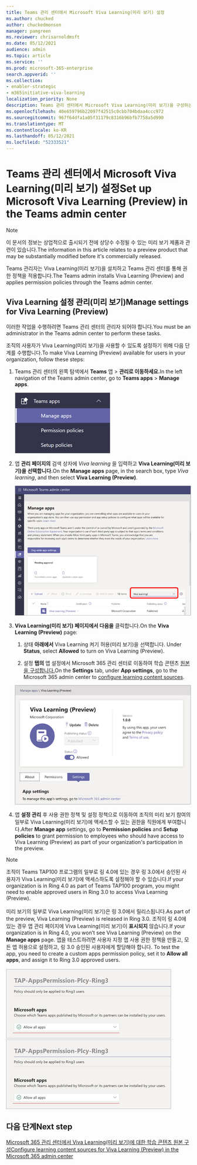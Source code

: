 ```yaml
---
title: Teams 관리 센터에서 Microsoft Viva Learning(미리 보기) 설정
ms.author: chucked
author: chuckedmonson
manager: pamgreen
ms.reviewer: chrisarnoldmsft
ms.date: 05/12/2021
audience: admin
ms.topic: article
ms.service: ''
ms.prod: microsoft-365-enterprise
search.appverid: ''
ms.collection:
- enabler-strategic
- m365initiative-viva-learning
localization_priority: None
description: Teams 관리 센터에서 Microsoft Viva Learning(미리 보기)을 구성하는 방법을 학습합니다.
ms.openlocfilehash: 40e659796b22097f42515c0cbb704bdaa4ccc972
ms.sourcegitcommit: 967f64dfa1a05f31179c8316b96bfb7758a5d990
ms.translationtype: MT
ms.contentlocale: ko-KR
ms.lasthandoff: 05/12/2021
ms.locfileid: "52333521"
---
```

# <a name="set-up-microsoft-viva-learning-preview-in-the-teams-admin-center"></a><span data-ttu-id="5c76e-103">Teams 관리 센터에서 Microsoft Viva Learning(미리 보기) 설정</span><span class="sxs-lookup"><span data-stu-id="5c76e-103">Set up Microsoft Viva Learning (Preview) in the Teams admin center</span></span>

> [!NOTE]
> <span data-ttu-id="5c76e-104">이 문서의 정보는 상업적으로 출시되기 전에 상당수 수정될 수 있는 미리 보기 제품과 관련이 있습니다.</span><span class="sxs-lookup"><span data-stu-id="5c76e-104">The information in this article relates to a preview product that may be substantially modified before it's commercially released.</span></span> 

<span data-ttu-id="5c76e-105">Teams 관리자는 Viva Learning(미리 보기)을 설치하고 Teams 관리 센터를 통해 권한 정책을 적용합니다.</span><span class="sxs-lookup"><span data-stu-id="5c76e-105">The Teams admin installs Viva Learning (Preview) and applies permission policies through the Teams admin center.</span></span>

## <a name="manage-settings-for-viva-learning-preview"></a><span data-ttu-id="5c76e-106">Viva Learning 설정 관리(미리 보기)</span><span class="sxs-lookup"><span data-stu-id="5c76e-106">Manage settings for Viva Learning (Preview)</span></span>

<span data-ttu-id="5c76e-107">이러한 작업을 수행하려면 Teams 관리 센터의 관리자 되어야 합니다.</span><span class="sxs-lookup"><span data-stu-id="5c76e-107">You must be an administrator in the Teams admin center to perform these tasks.</span></span>

<span data-ttu-id="5c76e-108">조직의 사용자가 Viva Learning(미리 보기)을 사용할 수 있도록 설정하기 위해 다음 단계를 수행합니다.</span><span class="sxs-lookup"><span data-stu-id="5c76e-108">To make Viva Learning (Preview) available for users in your organization, follow these steps:</span></span>

1. <span data-ttu-id="5c76e-109">Teams 관리 센터의 왼쪽 탐색에서 **Teams** 앱  >  **관리로 이동하세요.**</span><span class="sxs-lookup"><span data-stu-id="5c76e-109">In the left navigation of the Teams admin center, go to **Teams apps** > **Manage apps**.</span></span>

   ![Teams 앱 및 앱 관리 섹션을 보여주는 Teams 관리 센터의 왼쪽 탐색.](../media/learning/learning-app-teams-manage-apps-nav.png)

2. <span data-ttu-id="5c76e-111">앱 **관리 페이지의** 검색 상자에 *Viva learning* 을 입력하고 **Viva Learning(미리 보기)을 선택합니다.**</span><span class="sxs-lookup"><span data-stu-id="5c76e-111">On the **Manage apps** page, in the search box, type *Viva learning*, and then select **Viva Learning (Preview)**.</span></span>

   ![검색 상자를 표시하는 Teams 관리 센터의 앱 관리 페이지](../media/learning/learning-app-teams-manage-apps-page.png)

3. <span data-ttu-id="5c76e-113">**Viva Learning(미리 보기) 페이지에서 다음을** 클릭합니다.</span><span class="sxs-lookup"><span data-stu-id="5c76e-113">On the **Viva Learning (Preview)** page:</span></span>

   1. <span data-ttu-id="5c76e-114">상태 **아래에서** Viva Learning 켜기 허용(미리 보기)을 선택합니다. </span><span class="sxs-lookup"><span data-stu-id="5c76e-114">Under **Status**, select **Allowed** to turn on Viva Learning (Preview).</span></span>

   2. <span data-ttu-id="5c76e-115">설정 **탭의** 앱 설정에서 Microsoft 365 관리 센터로 이동하여 학습 콘텐츠 [원본을 구성합니다.](content-sources-365-admin-center.md)</span><span class="sxs-lookup"><span data-stu-id="5c76e-115">On the **Settings** tab, under **App settings**, go to the Microsoft 365 admin center to [configure learning content sources](content-sources-365-admin-center.md).</span></span>

   ![상태 및 앱 설정 섹션을 표시하는 Teams 관리 센터의 학습 페이지](../media/learning/learning-app-teams-learning-page.png)

4. <span data-ttu-id="5c76e-117">앱 **설정 관리** 후  사용  권한 정책 및 설정 정책으로 이동하여 조직의 미리 보기 참여의 일부로 Viva Learning(미리 보기)에 액세스할 수 있는 권한을 직원에게 부여합니다.</span><span class="sxs-lookup"><span data-stu-id="5c76e-117">After **Manage app** settings, go to **Permission policies** and **Setup policies** to grant permission to employees who should have access to Viva Learning (Preview) as part of your organization's participation in the preview.</span></span>

> [!NOTE]
>  <span data-ttu-id="5c76e-118">조직이 Teams TAP100 프로그램의 일부로 링 4.0에 있는 경우 링 3.0에서 승인된 사용자가 Viva Learning(미리 보기)에 액세스하도록 설정해야 할 수 있습니다.</span><span class="sxs-lookup"><span data-stu-id="5c76e-118">If your organization is in Ring 4.0 as part of Teams TAP100 program, you might need to enable approved users in Ring 3.0 to access Viva Learning (Preview).</span></span> <br><br><span data-ttu-id="5c76e-119">미리 보기의 일부로 Viva Learning(미리 보기)은 링 3.0에서 릴리스됩니다.</span><span class="sxs-lookup"><span data-stu-id="5c76e-119">As part of the preview, Viva Learning (Preview) is released in Ring 3.0.</span></span> <span data-ttu-id="5c76e-120">조직이 링 4.0에 있는 경우 앱 관리 페이지에 Viva Learning(미리 보기)이 **표시되지** 않습니다.</span><span class="sxs-lookup"><span data-stu-id="5c76e-120">If your organization is in Ring 4.0, you won’t see Viva Learning (Preview) on the **Manage apps** page.</span></span> <span data-ttu-id="5c76e-121">앱을 테스트하려면 사용자 지정 앱 사용 권한 정책을 만들고, 모든 앱 허용으로 설정하고, 링 3.0 승인된 사용자에게 할당해야 합니다. </span><span class="sxs-lookup"><span data-stu-id="5c76e-121">To test the app, you need to create a custom apps permission policy, set it to **Allow all apps**, and assign it to Ring 3.0 approved users.</span></span> <br><br>   <span data-ttu-id="5c76e-122">![TAP-AppsPermission-Plcy 페이지에는 모든 앱 허용이 선택되어 있습니다.](../media/learning/learning-app-tap-appspermission-plcy.png)</span><span class="sxs-lookup"><span data-stu-id="5c76e-122">![TAP-AppsPermission-Plcy page showing Allow all apps selected.](../media/learning/learning-app-tap-appspermission-plcy.png)</span></span>

## <a name="next-step"></a><span data-ttu-id="5c76e-123">다음 단계</span><span class="sxs-lookup"><span data-stu-id="5c76e-123">Next step</span></span>

[<span data-ttu-id="5c76e-124">Microsoft 365 관리 센터에서 Viva Learning(미리 보기)에 대한 학습 콘텐츠 원본 구성</span><span class="sxs-lookup"><span data-stu-id="5c76e-124">Configure learning content sources for Viva Learning (Preview) in the Microsoft 365 admin center</span></span>](content-sources-365-admin-center.md)